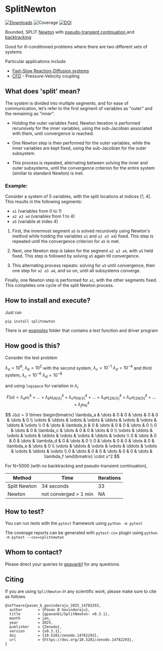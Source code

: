 # SplitNewton

[![Downloads](https://pepy.tech/badge/splitnewton)](https://pepy.tech/project/splitnewton)
![Coverage](https://img.shields.io/badge/coverage-100%25-brightgreen.svg)
[![DOI](https://zenodo.org/badge/DOI/10.5281/zenodo.14782293.svg)](https://doi.org/10.5281/zenodo.14782293)

Bounded, SPLIT [Newton](https://en.wikipedia.org/wiki/Newton%27s_method) with [pseudo-transient continuation
](https://ctk.math.ncsu.edu/TALKS/Purdue.pdf) and [backtracking](https://en.wikipedia.org/wiki/Backtracking_line_search)

Good for ill-conditioned problems where there are two different sets of systems

Particular applications include
* [Fast-Slow Reaction-Diffusion systems](https://en.wikipedia.org/wiki/Reaction%E2%80%93diffusion_system)
* [CFD](https://en.wikipedia.org/wiki/Computational_fluid_dynamics) - Pressure-Velocity coupling

## What does 'split' mean?

The system is divided into multiple segments, and for ease of communication, let’s refer to the first segment of variables as "outer" and the remaining as "inner".

* Holding the outer variables fixed, Newton iteration is performed recursively for the inner variables, using the sub-Jacobian associated with them, until convergence is reached.

* One Newton step is then performed for the outer variables, while the inner variables are kept fixed, using the sub-Jacobian for the outer subsystem.

* This process is repeated, alternating between solving the inner and outer subsystems, until the convergence criterion for the entire system (similar to standard Newton) is met.

### Example:

Consider a system of 5 variables, with the split locations at indices [1, 4]. This results in the following segments:

  * `a1` (variables from 0 to 1)
  * `a2 a3 a4` (variables from 1 to 4)
  * `a5` (variable at index 4)

1. First, the innermost segment `a5` is solved recursively using Newton's method while holding the variables `a1` and `a2 a3 a4`) fixed. This step is repeated until the convergence criterion for `a5` is met.

2. Next, one Newton step is taken for the segment `a2 a3 a4`, with `a5` held fixed. This step is followed by solving `a5` again till convergence.

3. This alternating process repeats: solving for `a5` until convergence, then one step for `a2 a3 a4`, and so on, until all subsystems converge.

Finally, one Newton step is performed for `a1`, with the other segments fixed. This completes one cycle of the split Newton process.

## How to install and execute?

Just run 
```
pip install splitnewton
```

There is an [examples](https://github.com/gpavanb1/SplitNewton/examples) folder that contains a test function and driver program

## How good is this?

Consider the test problem

$\lambda_{a} = 10^{6}$, 
$\lambda_{b} = 10^{2}$
with the second system,
$\lambda_{c} = 10^{-1}$
$\lambda_{d} = 10^{-4}$
and third system,
$\lambda_{c} = 10^{-6}$
$\lambda_{d} = 10^{-8}$

and using `logspace` for variation in $\lambda_{i}$


$$ F(u) = \lambda_{a} u^{4}_{1} + ... + \lambda_{b} u^{4}_{\lfloor N/3 \rfloor} + \lambda_{c} u^{4}_{\lceil N/3 \rceil} + ... + \lambda_{d} u^{4}_{\lfloor 2N/3 \rfloor} + \lambda_{e} u^{4}_{\lceil 2N/3 \rceil} + ... + \lambda_{f} u^{4}_{N}$$

$$
J(u) = 3 \times \begin{bmatrix}
\lambda_a & \dots & 0 & 0 & \dots & 0 & 0 & \dots & 0 \\
\vdots & \ddots & \vdots & \vdots & \ddots & \vdots & \vdots & \ddots & \vdots \\
0 & \dots & \lambda_b & 0 & \dots & 0 & 0 & \dots & 0 \\
0 & \dots & 0 & \lambda_c & \dots & 0 & 0 & \dots & 0 \\
\vdots & \ddots & \vdots & \vdots & \ddots & \vdots & \vdots & \ddots & \vdots \\
0 & \dots & 0 & 0 & \dots & \lambda_d & 0 & \dots & 0 \\
0 & \dots & 0 & 0 & \dots & 0 & \lambda_e & \dots & 0 \\
\vdots & \ddots & \vdots & \vdots & \ddots & \vdots & \vdots & \ddots & \vdots \\
0 & \dots & 0 & 0 & \dots & 0 & 0 & \dots & \lambda_f
\end{bmatrix} \cdot u^2
$$

For N=5000 (with no backtracking and pseudo-transient continuation), 

| Method    | Time       | Iterations    |
|-----------|------------|---------------|
| Split Newton    |    34 seconds |  33   |
| Newton |  not converged > 1 min  | NA  |

## How to test?
You can run tests with the `pytest` framework using `python -m pytest`

The coverage reports can be generated with `pytest-cov` plugin using `python -m pytest --cov=splitnewton`

## Whom to contact?

Please direct your queries to [gpavanb1](http://github.com/gpavanb1)
for any questions.

## Citing

If you are using `SplitNewton` in any scientific work, please make sure to cite as follows
```
@software{pavan_b_govindaraju_2025_14782293,
  author       = {Pavan B Govindaraju},
  title        = {gpavanb1/SplitNewton: v0.3.1},
  month        = jan,
  year         = 2025,
  publisher    = {Zenodo},
  version      = {v0.3.1},
  doi          = {10.5281/zenodo.14782293},
  url          = {https://doi.org/10.5281/zenodo.14782293},
}
```
